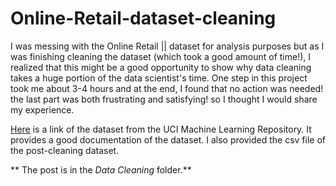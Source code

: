 # Online-Retail-dataset-cleaning

I was messing with the Online Retail || dataset for analysis purposes but as I was finishing cleaning the dataset (which took a good amount of time!), I realized that this might be a good opportunity to show why data cleaning takes a huge portion of the data scientist's time. One step in this project took me about 3-4 hours and at the end, I found that no action was needed! the last part was both frustrating and satisfying! so I thought I would share my experience. 

[Here](https://archive.ics.uci.edu/ml/datasets/Online+Retail+II) is a link of the dataset from the UCI Machine Learning Repository. It provides a good documentation of the dataset. I also provided the csv file of the post-cleaning dataset.

** The post is in the *Data Cleaning* folder.**
